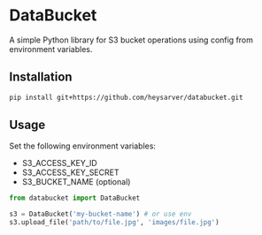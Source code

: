 # DataBucket

A simple Python library for S3 bucket operations using config from environment variables.

## Installation

```bash
pip install git+https://github.com/heysarver/databucket.git
```

## Usage

Set the following environment variables:

- S3_ACCESS_KEY_ID
- S3_ACCESS_KEY_SECRET
- S3_BUCKET_NAME (optional)

```python
from databucket import DataBucket

s3 = DataBucket('my-bucket-name') # or use env
s3.upload_file('path/to/file.jpg', 'images/file.jpg')
```
